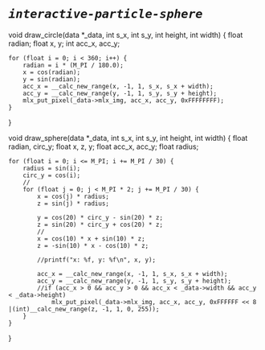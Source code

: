 # *`interactive-particle-sphere`*


void	draw_circle(data *_data, int s_x, int s_y, int height, int width) {
	float			radian;
	float			x, y;
	int			acc_x, acc_y;

	for (float i = 0; i < 360; i++) {
		radian = i * (M_PI / 180.0);
		x = cos(radian);
		y = sin(radian);
		acc_x = __calc_new_range(x, -1, 1, s_x, s_x + width);
		acc_y = __calc_new_range(y, -1, 1, s_y, s_y + height);
		mlx_put_pixel(_data->mlx_img, acc_x, acc_y, 0xFFFFFFFF);
	}
}

void	draw_sphere(data *_data, int s_x, int s_y, int height, int width) {
	float		radian, circ_y;
	float		x, z, y;
	float		acc_x, acc_y;
	float		radius;

	for (float i = 0; i <= M_PI; i += M_PI / 30) {
		radius = sin(i);
		circ_y = cos(i);
		//
		for (float j = 0; j < M_PI * 2; j += M_PI / 30) {
			x = cos(j) * radius;
			z = sin(j) * radius;

			y = cos(20) * circ_y - sin(20) * z;
			z = sin(20) * circ_y + cos(20) * z;
			//
			x = cos(10) * x + sin(10) * z;
			z = -sin(10) * x - cos(10) * z;

			//printf("x: %f, y: %f\n", x, y);

			acc_x = __calc_new_range(x, -1, 1, s_x, s_x + width);
			acc_y = __calc_new_range(y, -1, 1, s_y, s_y + height);
			//if (acc_x > 0 && acc_y > 0 && acc_x < _data->width && acc_y < _data->height)
				mlx_put_pixel(_data->mlx_img, acc_x, acc_y, 0xFFFFFF << 8 |(int)__calc_new_range(z, -1, 1, 0, 255));
		}
	}
}
